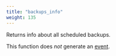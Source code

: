 ```yaml
---
title: "backups_info"
weight: 135
---
```


Returns info about all scheduled backups.

This function does *not* generate an [event](../../overview/events).
